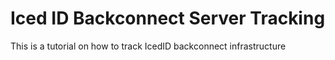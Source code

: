 # Iced ID Backconnect Server Tracking

This is a tutorial on how to track IcedID backconnect infrastructure 